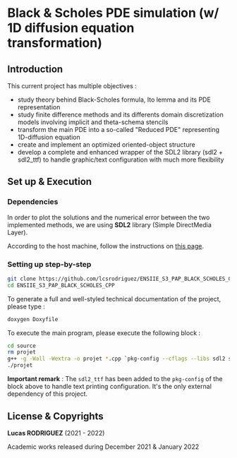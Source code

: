 
# Black & Scholes PDE simulation (w/ 1D diffusion equation transformation)

## Introduction

This current project has multiple objectives : 
- study theory behind Black-Scholes formula, Ito lemma and its PDE representation
- study finite difference methods and its differents domain discretization models involving implicit and theta-schema stencils
- transform the main PDE into a so-called "Reduced PDE" representing 1D-diffusion equation
- create and implement an optimized oriented-object structure
- develop a complete and enhanced wrapper of the SDL2 library (sdl2 + sdl2_ttf) to handle graphic/text configuration with much more flexibility

## Set up & Execution

### Dependencies

In order to plot the solutions and the numerical error between the two implemented methods, we are using **SDL2** library (Simple DirectMedia Layer).

According to the host machine, follow the instructions on [this page](https://wiki.libsdl.org/Installation).

### Setting up step-by-step

```bash
git clone https://github.com/lcsrodriguez/ENSIIE_S3_PAP_BLACK_SCHOLES_CPP.git
cd ENSIIE_S3_PAP_BLACK_SCHOLES_CPP
```

To generate a full and well-styled technical documentation of the project, please type :
```bash
doxygen Doxyfile
```

To execute the main program, please execute the following block :
```bash
cd source
rm projet
g++ -g -Wall -Wextra -o projet *.cpp `pkg-config --cflags --libs sdl2 sdl2_ttf`
./projet
```

**Important remark** : The `sdl2_ttf` has been added to the `pkg-config` of the block above to handle text printing configuration. It's the only external dependency of this project.

## License & Copyrights

**Lucas RODRIGUEZ** (2021 - 2022)

Academic works released during December 2021 & January 2022